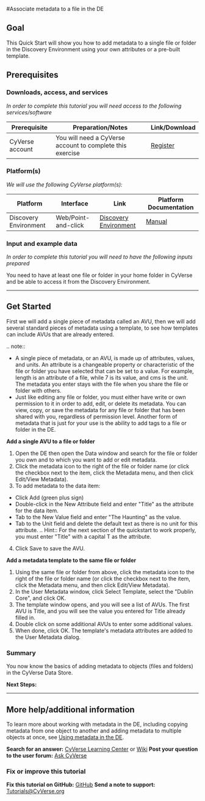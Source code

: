 <!---

Images can be added in-line as a reStructured text substitution, but will not render in markdown. See reStructured text example. http://docutils.sourceforge.net/docs/ref/rst/restructuredtext.html#substitution-definitions

|CyVerse logo|

--->

#Associate metadata to a file in the DE

## Goal

<!---
Avoid covering upstream and downstream steps that are not explicitly and necessarily part of the tutorial - write or link to separate quick starts/tutorials for those parts
--->

<!---
A few sentences (50 words or less) describing the ultimate goal of the steps in this tutorial
--->
This Quick Start will show you how to add metadata to a single file or folder in the Discovery Environment using your own attributes or a pre-built template.
## Prerequisites 


### Downloads, access, and services

*In order to complete this tutorial you will need access to the following services/software*

|Prerequisite|Preparation/Notes|Link/Download|
|------------|-----------------|-------------|
|CyVerse account|You will need a CyVerse account to complete this exercise|[Register](https://user.cyverse.org/)

### Platform(s)

*We will use the following CyVerse platform(s):*

|Platform|Interface|Link|Platform Documentation|
|--------|---------|----|----------------------|
|Discovery Environment|Web/Point-and-click|[Discovery Environment](https://de.iplantcollaborative.org)|[Manual](https://pods.iplantcollaborative.org/wiki/display/DEmanual/Table+of+Contents)|

### Input and example data

*In order to complete this tutorial you will need to have the following inputs prepared*

You need to have at least one file or folder in your home folder in CyVerse and be able to access it from the Discovery Environment.

---

## Get Started

<!---
The content of this quickstart was pulled from https://wiki.cyverse.org/wiki/display/DEmanual/Using+Metadata+in+the+DE.
--->

First we will add a single piece of metadata called an AVU, then we will add several standard pieces of metadata using a template, to see how templates can include AVUs that are already entered. 

.. note::
 - A single piece of metadata, or an AVU, is made up of attributes, values, and units. An attribute is a changeable property or characteristic of the file or folder you have selected that can be set to a value. For example, length is an attribute of a file, while 7 is its value, and cms is the unit.  The metadata you enter stays with the file when you share the file or folder with others.
 - Just like editing any file or folder, you must either have write or own permission to it in order to add, edit, or delete its metadata. You can view, copy, or save the metadata for any file or folder that has been shared with you, regardless of permission level. Another form of metadata that is just for your use is the ability to add tags to a file or folder in the DE.

**Add a single AVU to a file or folder**
1. Open the DE then open the Data window and search for the file or folder you own and to which you want to add or edit metadata.
2. Click the metadata icon to the right of the file or folder name (or click the checkbox next to the item, click the Metadata menu, and then click Edit/View Metadata).
3. To add metadata to the data item:
* Click Add (green plus sign)
* Double-click in the New Attribute field and enter "Title" as the attribute for the data item.
* Tab to the New Value field and enter "The Haunting" as the value.
* Tab to the Unit field and delete the default text as there is no unit for this attribute.
.. Hint::
For the next section of the quickstart to work properly, you must enter "Title" with a capital T as the attribute.
4. Click Save to save the AVU.

**Add a metadata template to the same file or folder**
1. Using the same file or folder from above, click the metadata icon to the right of the file or folder name (or click the checkbox next to the item, click the Metadata menu, and then click Edit/View Metadata).
2. In the User Metadata window, click Select Template, select the "Dublin Core", and click OK. 
3. The template window opens, and you will see a list of AVUs. The first AVU is Title, and you will see the value you entered for Title already filled in.
4. Double click on some additional AVUs to enter some additional values.
5. When done, click OK. The template's metadata attributes are added to the User Metadata dialog.

### Summary

You now know the basics of adding metadata to objects (files and folders) in the CyVerse Data Store.

**Next Steps:**

---
## More help/additional information

<!---
Short description and links to any reading materials
--->
To learn more about working with metadata in the DE, including copying metadata from one object to another and adding metadata to multiple objects at once, see [Using metadata in the DE](https://wiki.cyverse.org/wiki/display/DEmanual/Using+Metadata+in+the+DE).

**Search for an answer:** [CyVerse Learning Center](http://www.cyverse.org/learning-center) or [Wiki](https://wiki.cyverse.org/wiki/dashboard.action)
**Post your question to the user forum:** [Ask CyVerse](http://ask.iplantcollaborative.org/questions/)

### Fix or improve this tutorial 


**Fix this tutorial on GitHub:** [GitHub](Link_to_gh_readme)
**Send a note to support:** [Tutorials@CyVerse.org](mailto:Tutorials@CyVerse.org)

<!---

SAMPLE DIRECTIVES (DELETE UNSUED ONES)
--------------------------------------

See: http://docutils.sourceforge.net/docs/ref/rst/directives.html#admonitions

.. Danger::
	This step is dangerous

.. Important::
	This step is important
	
.. Caution::
	Exercise caution
	
.. Hint::
	This is a hint

.. Important::
	This is very important

.. note:: This is a note admonition.
   This is the second line of the first paragraph.

   - The note contains all indented body elements
     following.
   - It includes this bullet list.



.. |CyVerse logo| image:: ./img/cyverse_rgb.png
    :width: 500
    :height: 100

--->
